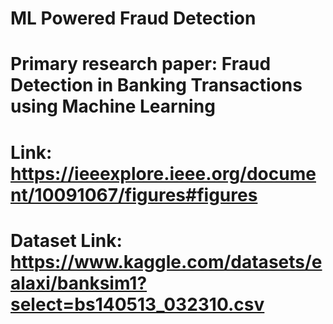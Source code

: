 # ML Powered Fraud Detection

# Primary research paper: Fraud Detection in Banking Transactions using Machine Learning
# Link: https://ieeexplore.ieee.org/document/10091067/figures#figures
# Dataset Link: https://www.kaggle.com/datasets/ealaxi/banksim1?select=bs140513_032310.csv

